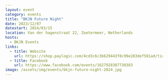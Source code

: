 ```yaml
---
layout: event
category: events
title: "BKJN Future Night"
date: 2023/12/07
datestart: 2024/03/15
location: Van der hagenstraat 22, Zoetermeer, Netherlands
hosts:
  - BKJN Events
links:
  - title: Website
    url: https://shop.paylogic.com/4cd3c6c3b629443f8c99e283def501ad/tickets
  - title: Facebook
    url: https://www.facebook.com/events/1627928387738383
image: /assets/img/events/bkjn-future-night-2024.jpg
---
```

